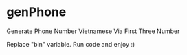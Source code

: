 # genPhone
Generate Phone Number Vietnamese Via First Three Number

Replace "bin" variable. Run code and enjoy :)
